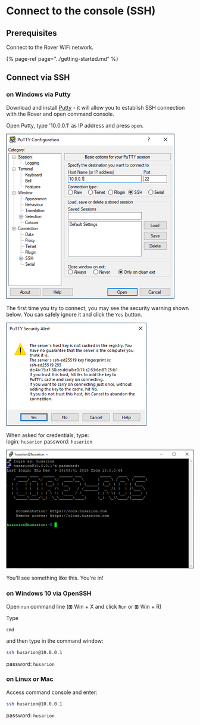 # Connect to the console \(SSH\)

## Prerequisites

Connect to the Rover WiFi network.

{% page-ref page="../getting-started.md" %}

## Connect via SSH

### on Windows via Putty

Download and install [Putty](https://www.putty.org/) - it will allow you to establish SSH connection with the Rover and open command console.

 Open Putty, type '10.0.0.1' as IP address and press `open`.

![](../.gitbook/assets/image%20%2817%29.png)

The first time you try to connect, you may see the security warning shown below. You can safely ignore it and click the `Yes` button.

![](../.gitbook/assets/image%20%2811%29.png)

When asked for credentials, type:  
login: `husarion`  password: `husarion`

![](../.gitbook/assets/image%20%2820%29.png)

You'll see something like this. You're in!

### on Windows 10 via OpenSSH

Open `run` command line \(⊞ Win + X and click `Run` or ⊞ Win + R\)

Type

```text
cmd
```

and then type in the command window:

```bash
ssh husarion@10.0.0.1
```

password: `husarion`

### on Linux or Mac

Access command console and enter:

```bash
ssh husarion@10.0.0.1
```

password: `husarion`



